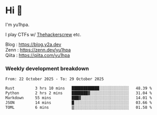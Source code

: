 # Hi 👋

I'm yu1hpa.

I play CTFs w/ [Thehackerscrew](https://www.thehackerscrew.team/) etc.

Blog : https://blog.y2a.dev  
Zenn : https://zenn.dev/yu1hpa  
Qiita : https://qiita.com/yu1hpa  

### Weekly development breakdown

<!--START_SECTION:waka-->

```txt
From: 22 October 2025 - To: 29 October 2025

Rust         3 hrs 10 mins   ████████████░░░░░░░░░░░░░   48.39 %
Python       2 hrs 2 mins    ███████▓░░░░░░░░░░░░░░░░░   31.04 %
Markdown     55 mins         ███▓░░░░░░░░░░░░░░░░░░░░░   14.01 %
JSON         14 mins         █░░░░░░░░░░░░░░░░░░░░░░░░   03.66 %
TOML         6 mins          ▒░░░░░░░░░░░░░░░░░░░░░░░░   01.58 %
```

<!--END_SECTION:waka-->

